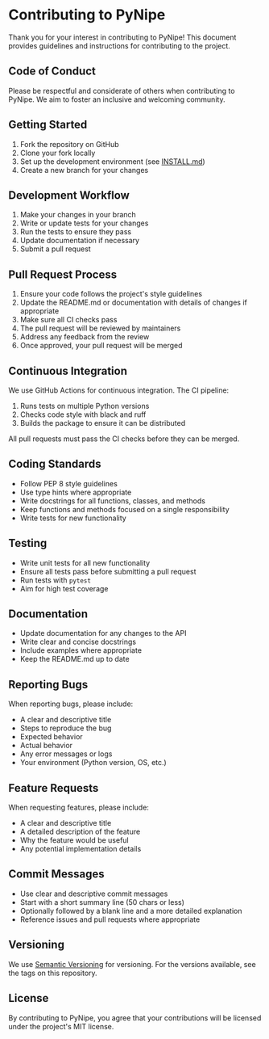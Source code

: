 # Contributing to PyNipe

Thank you for your interest in contributing to PyNipe! This document provides guidelines and instructions for contributing to the project.

## Code of Conduct

Please be respectful and considerate of others when contributing to PyNipe. We aim to foster an inclusive and welcoming community.

## Getting Started

1. Fork the repository on GitHub
2. Clone your fork locally
3. Set up the development environment (see [INSTALL.md](INSTALL.md))
4. Create a new branch for your changes

## Development Workflow

1. Make your changes in your branch
2. Write or update tests for your changes
3. Run the tests to ensure they pass
4. Update documentation if necessary
5. Submit a pull request

## Pull Request Process

1. Ensure your code follows the project's style guidelines
2. Update the README.md or documentation with details of changes if appropriate
3. Make sure all CI checks pass
4. The pull request will be reviewed by maintainers
5. Address any feedback from the review
6. Once approved, your pull request will be merged

## Continuous Integration

We use GitHub Actions for continuous integration. The CI pipeline:

1. Runs tests on multiple Python versions
2. Checks code style with black and ruff
3. Builds the package to ensure it can be distributed

All pull requests must pass the CI checks before they can be merged.

## Coding Standards

- Follow PEP 8 style guidelines
- Use type hints where appropriate
- Write docstrings for all functions, classes, and methods
- Keep functions and methods focused on a single responsibility
- Write tests for new functionality

## Testing

- Write unit tests for all new functionality
- Ensure all tests pass before submitting a pull request
- Run tests with `pytest`
- Aim for high test coverage

## Documentation

- Update documentation for any changes to the API
- Write clear and concise docstrings
- Include examples where appropriate
- Keep the README.md up to date

## Reporting Bugs

When reporting bugs, please include:

- A clear and descriptive title
- Steps to reproduce the bug
- Expected behavior
- Actual behavior
- Any error messages or logs
- Your environment (Python version, OS, etc.)

## Feature Requests

When requesting features, please include:

- A clear and descriptive title
- A detailed description of the feature
- Why the feature would be useful
- Any potential implementation details

## Commit Messages

- Use clear and descriptive commit messages
- Start with a short summary line (50 chars or less)
- Optionally followed by a blank line and a more detailed explanation
- Reference issues and pull requests where appropriate

## Versioning

We use [Semantic Versioning](https://semver.org/) for versioning. For the versions available, see the tags on this repository.

## License

By contributing to PyNipe, you agree that your contributions will be licensed under the project's MIT license.
